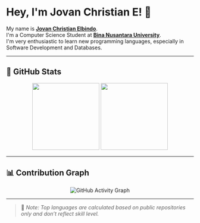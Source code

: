 # Hey, I'm Jovan Christian E! 👋

My name is [**Jovan Christian Elbindo**](https://www.linkedin.com/in/jovan-christian-elbindo-a82661251/).  
I'm a Computer Science Student at [**Bina Nusantara University**](https://binus.ac.id/).  
I'm very enthusiastic to learn new programming languages, especially in Software Development and Databases.

---

## 🚀 GitHub Stats

<p align="center">
  <img src="https://github-readme-stats.vercel.app/api?username=JovanChristian&show_icons=true&theme=orange&count_private=true" height="180"/>
  <img src="https://github-readme-stats.vercel.app/api/top-langs/?username=JovanChristian&layout=compact&theme=orange" height="180"/>
</p>

---

## 📊 Contribution Graph

<!-- ❌ If you haven't set up the snake animation, remove this section or use default GitHub heatmap -->
<!-- ✅ OR: Use a basic GitHub activity graph -->
<p align="center">
  <img src="https://github-readme-activity-graph.cyclic.app/graph?username=JovanChristian&theme=orange" alt="GitHub Activity Graph"/>
</p>

---

> 📝 *Note: Top languages are calculated based on public repositories only and don’t reflect skill level.*
